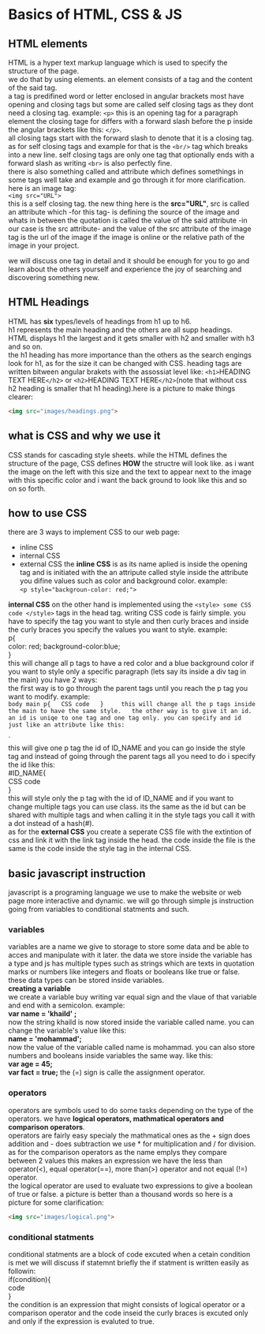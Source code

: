 # Basics of HTML, CSS & JS

## HTML elements  
HTML is a hyper text markup language which is used to specify the structure of the page.  
we do that by using elements. an element consists of a tag and the content of the said tag.  
a tag is predifined word or letter enclosed in angular brackets most have opening and closing tags but some are called self closing tags as they dont need a closing tag. example: `<p>` this is an opening tag for a paragraph element the closing tage for differs with a forward slash before the p inside the angular brackets like this:   `</p>`.  
all closing tags start with the forward slash to denote that it is a closing tag. as for self closing tags and example for that is the `<br/>` tag which breaks into a new line. self closing tags are only one tag that optionally ends with a forward slash as writing `<br>` is also perfectly fine.  
there is also something called and attribute which defines somethings in some tags well take and example and go through it for more clarification. here is an image tag:  
`<img src="URL">`  
this is a self closing tag. the new thing here is the **src="URL"**, src is called an attribute which -for this tag- is defining the source of the image and whats in between the quotation is called the value of the said attribute -in our case is the src attribute- and the value of the src attribute of the image tag is the url of the image if the image is online or the relative path of the image in your project.  

we will discuss one tag in detail and it should be enough for you to go and learn about the others yourself and experience the joy of searching and discovering something new.    

## HTML Headings  
HTML has **six** types/levels of headings from h1 up to h6.  
h1 represents the main heading and the others are all supp headings.  
HTML displays h1 the largest and it gets smaller with h2 and smaller with h3 and so on.  
the h1 heading has more importance than the others as the search engings look for h1, as for the size it can be changed with CSS.
heading tags are written bitween angular brakets with the assossiat level like: `<h1>`HEADING TEXT HERE`</h2>` or `<h2>`HEADING TEXT HERE`</h2>`(note that without css h2 heading is smaller that h1 heading).here is a picture to make things clearer:  
```html
<img src="images/headings.png">
```  

## what is CSS and why we use it  
CSS stands for cascading style sheets. while the HTML defines the structure of the page, CSS defines **HOW** the structre will look like. as i want the image on the left with this size and the text to appear next to the image with this specific color and i want the back ground to look like this and so on so forth.  

## how to use CSS  
there are 3 ways to implement CSS to our web page:
- inline CSS
- internal CSS
- external CSS
the **inline CSS** is as its name aplied is inside the opening tag and is initiated with the an attripute called style inside the attribute you difine values such as color and background color. example:  
`<p style="backgroun-color: red;">`  

**internal CSS** on the other hand is implemented using the `<style> some CSS code </style>` tags in the head tag.
writing CSS code is fairly simple. you have to specify the tag you want to style and then curly braces and inside the curly braces you specify the values you want to style. example:  
p{  
    color: red;  background-color:blue;  
}  
this will change all p tags to have a red color and a blue background color if you want to style only a specific paragraph (lets say its inside a div tag in the main) you have 2 ways:  
the first way is to go through the parent tags until you reach the p tag you want to modify. example:  
`body main p{  
    CSS code  
    }    
this will change all the p tags inside the main to have the same style.  
the other way is to give it an id. an id is uniqe to one tag and one tag only. you can specify and id just like an attribute like this:  
`<p id="ID_NAME">`  
this will give one p tag the id of ID_NAME and you can go inside the style tag and instead of going through the parent tags all you need to do i specify the id like this:  
#ID_NAME{  
    CSS code  
}  
this will style only the p tag with the id of ID_NAME and if you want to change multiple tags you can use class. its the same as the id but can be shared with multiple tags and when calling it in the style tags you call it with a dot instead of a hash(#).  
as for the **external CSS** you create a seperate CSS file with the extintion of css and link it with the link tag inside the head. the code inside the file is the same is the code inside the style tag in the internal CSS.

## basic javascript instruction  
javascript is a programing language we use to make the website or web page more interactive and dynamic.
we will go through simple js instruction going from variables to conditional statments and such.  
### variables  
variables are a name we give to storage to store some data and be able to acces and manipulate with it later.
the data we store inside the variable has a type and js has multiple types such as strings which are texts in quotation marks or numbers like integers and floats or booleans like true or false. these data types can be stored inside variables.  
**creating a variable**  
we create a variable buy writing var equal sign and the vlaue of that variable and end with a semicolon. example:  
**var name = 'khaild' ;**  
now the string khaild is now stored inside the variable called name. you can change the variable's value like this:  
**name = 'mohammad';**  
now the value of the variable called name is mohammad. you can also store numbers and booleans inside variables the same way. like this:  
**var age = 45;**  
**var fact = true;** 
the (=) sign is calle the assignment operator.  
### operators  
operators are symbols used to do some tasks depending on the type of the operators. we have **logical operators, mathmatical operators and comparison operators**.  
operators are fairly easy specialy the mathmatical ones as the + sign does addition and - does subtraction we use * for multiplication and / for division. as for the comparison operators as the name emplys they compare between 2 values this makes an expression we have the less than operator(<), equal operator(==), more than(>) operator and not equal (!=) operator.  
the logical operator are used to evaluate two expressions to give a boolean of true or false. a picture is better than a thousand words so here is a picture for some clarification:  
```html
<img src="images/logical.png">
```
### conditional statments
conditional statments are a block of code excuted when a cetain condition is met we will discuss if statemnt briefly the if statment is written easily as followin:  
if(condition){  
    code  
}  
the condition is an expression that might consists of logical operator or a comparison operator and the code inseid the curly braces is excuted only and only if the expression is evaluted to true.  
